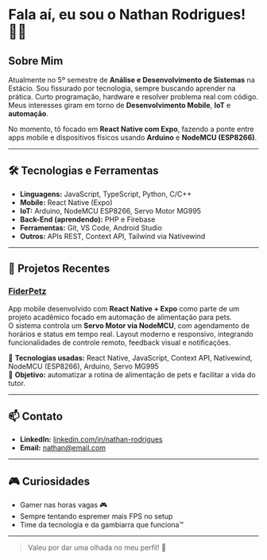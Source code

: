# Fala aí, eu sou o Nathan Rodrigues! 👨‍💻

## Sobre Mim  
Atualmente no 5º semestre de **Análise e Desenvolvimento de Sistemas** na Estácio. Sou fissurado por tecnologia, sempre buscando aprender na prática. Curto programação, hardware e resolver problema real com código. Meus interesses giram em torno de **Desenvolvimento Mobile**, **IoT** e **automação**.

No momento, tô focado em **React Native com Expo**, fazendo a ponte entre apps mobile e dispositivos físicos usando **Arduino** e **NodeMCU (ESP8266)**.  

---

## 🛠️ Tecnologias e Ferramentas
- **Linguagens:** JavaScript, TypeScript, Python, C/C++  
- **Mobile:** React Native (Expo)  
- **IoT:** Arduino, NodeMCU ESP8266, Servo Motor MG995  
- **Back-End (aprendendo):** PHP e Firebase  
- **Ferramentas:** Git, VS Code, Android Studio  
- **Outros:** APIs REST, Context API, Tailwind via Nativewind  

---

## 🚀 Projetos Recentes  
### [FiderPetz](https://github.com/seu-usuario/fiderpetz)
App mobile desenvolvido com **React Native + Expo** como parte de um projeto acadêmico focado em automação de alimentação para pets.  
O sistema controla um **Servo Motor via NodeMCU**, com agendamento de horários e status em tempo real. Layout moderno e responsivo, integrando funcionalidades de controle remoto, feedback visual e notificações.

🔧 **Tecnologias usadas:** React Native, JavaScript, Context API, Nativewind, NodeMCU (ESP8266), Arduino, Servo MG995  
🎯 **Objetivo:** automatizar a rotina de alimentação de pets e facilitar a vida do tutor.

---

## 📫 Contato  
- **LinkedIn:** [linkedin.com/in/nathan-rodrigues](https://www.linkedin.com)  
- **Email:** [nathan@email.com](mailto:nathan@email.com)  

---

## 🎮 Curiosidades
- Gamer nas horas vagas 🎮  
- Sempre tentando espremer mais FPS no setup  
- Time da tecnologia e da gambiarra que funciona™

---

> Valeu por dar uma olhada no meu perfil! 🚀
